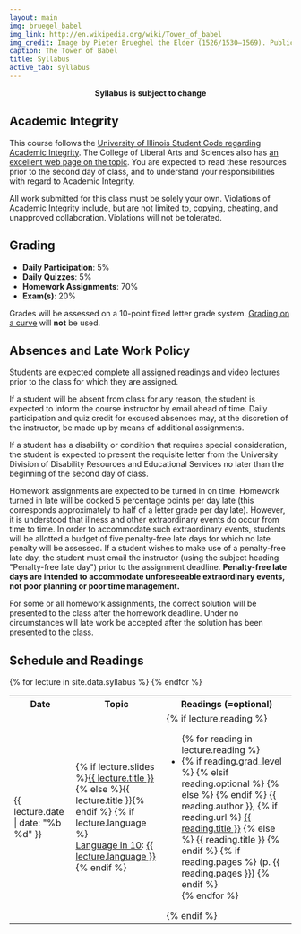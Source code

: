 ```yaml
---
layout: main
img: bruegel_babel
img_link: http://en.wikipedia.org/wiki/Tower_of_babel
img_credit: Image by Pieter Brueghel the Elder (1526/1530–1569). Public Domain via Wikimedia Commons.
caption: The Tower of Babel
title: Syllabus
active_tab: syllabus
---
```

<!--
<h1 style="text-align:center;">LING 490 — Syllabus</h1>
-->

<p style="text-align:center;"><strong>Syllabus is subject to change</strong></p>

<h2>Academic Integrity</h2>

<p>
This course follows the <a href="http://studentcode.illinois.edu/article1_part4_1-401.html">University of Illinois Student Code regarding Academic Integrity</a>. The College of Liberal Arts and Sciences also has <a href="http://www.las.illinois.edu/students/integrity/">an excellent web page on the topic</a>. You are expected to read these resources prior to the second day of class, and to understand your responsibilities with regard to Academic Integrity. 
</p>

<p>
All work submitted for this class must be solely your own. 
Violations of Academic Integrity include, but are not limited to, copying, cheating, and unapproved collaboration. Violations will not be tolerated.
</p>


<h2>Grading</h2>

<ul>
<li><b>Daily Participation</b>: 5%</li>
<li><b>Daily Quizzes</b>: 5%</li>
<li><b>Homework Assignments</b>: 70%</li>
<li><b>Exam(s)</b>: 20%</li>
</ul>

<p>
Grades will be assessed on a 10-point fixed letter grade system. <a href="http://en.wikipedia.org/wiki/Grading_on_a_curve">Grading on a curve</a> will <strong>not</strong> be used.
</p>

<h2>Absences and Late Work Policy</h2>

<p>
Students are expected complete all assigned readings and video lectures prior to the class for which they are assigned.
</p>

<p>
If a student will be absent from class for any reason, the student is expected to inform the course instructor by email ahead of time. Daily participation and quiz credit for excused absences may, at the discretion of the instructor, be made up by means of additional assignments.
</p>

<p>
If a student has a disability or condition that requires special consideration, the student is expected to present the requisite letter from the University Division of Disability Resources and Educational Services no later than the beginning of the second day of class.
</p>

<p>
Homework assignments are expected to be turned in on time. Homework turned in late will be docked 5 percentage points per day late (this corresponds approximately to half of a letter grade per day late). However, it is understood that illness and other extraordinary events do occur from time to time. In order to accommodate such extraordinary events, students will be allotted a budget of five penalty-free late days for which no late penalty will be assessed. If a student wishes to make use of a penalty-free late day, the student must email the instructor (using the subject heading "Penalty-free late day") prior to the assignment deadline. <strong>Penalty-free late days are intended to accommodate unforeseeable extraordinary events, not poor planning or poor time management.</strong>
</p>

<p>
For some or all homework assignments, the correct solution will be presented to the class after the homework deadline. Under no circumstances will late work be accepted after the solution has been presented to the class.
</p>


<h2>Schedule and Readings</h2>

<table class="table table-striped"> 
  <tbody>
    <tr>
      <th>Date</th>
      <th>Topic</th>
      <th>Readings (<i class="fa fa-info-circle"></i>=optional)</th>
    </tr>
    {% for lecture in site.data.syllabus %}
    <tr>
      <td>{{ lecture.date | date: "%b %d" }}</td>
      <td>
        {% if lecture.slides %}<a href="{{ lecture.slides }}">{{ lecture.title }}</a>
        {% else %}{{ lecture.title }}{% endif %}
	{% if lecture.language %}
	<br/><a href="lin10.html">Language in 10</a>: <a href="{{ lecture.language_slides }}">{{ lecture.language }}</a>
        {% endif %}
      </td>
      <td>
        {% if lecture.reading %}
          <ul class="fa-ul">
          {% for reading in lecture.reading %}
            <li>
            {% if reading.grad_level %}<i class="fa-li fa fa-star"> </i>
            {% elsif reading.optional %}<i class="fa-li fa fa-info-circle"> </i>
            {% else %}<i class="fa-li fa"> </i> {% endif %}
            {{ reading.author }},
            {% if reading.url %}
            <a href="{{ reading.url }}">{{ reading.title }}</a>
            {% else %}
            {{ reading.title }} 
            {% endif %}
            {% if reading.pages %}
            (p. {{ reading.pages }})
            {% endif %}
            </li>
          {% endfor %}
          </ul>
        {% endif %}
      </td>
    </tr>
    {% endfor %}

  </tbody>
</table>

